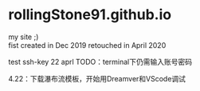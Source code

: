 # rollingStone91.github.io
my site  ;)   
fist created in Dec 2019
retouched in April 2020

test ssh-key 22 aprl 
TODO：terminal下仍需输入账号密码

4.22：下载瀑布流模板，开始用Dreamver和VScode调试